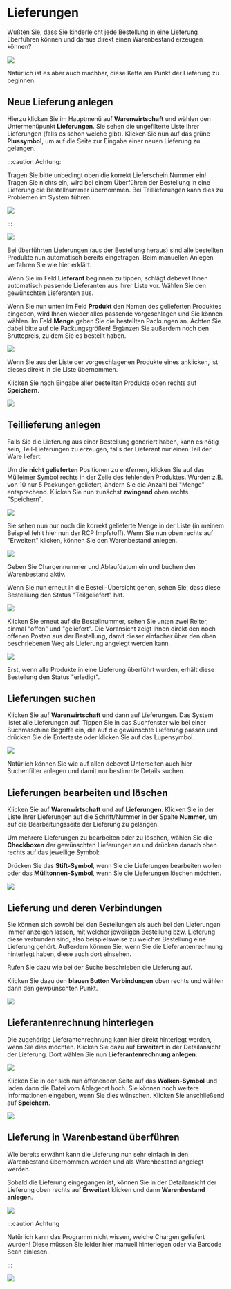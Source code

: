 # Lieferungen    

Wußten Sie, dass Sie kinderleicht jede Bestellung in eine Lieferung überführen können und daraus direkt einen Warenbestand 
erzeugen können?  

![](../../static/img/Warenwirtschaft/bestellung_lieferung_bestand.001.jpeg)

Natürlich ist es aber auch machbar, diese Kette am Punkt der Lieferung zu beginnen. 

## Neue Lieferung anlegen 

Hierzu klicken Sie im Hauptmenü auf **Warenwirtschaft** und wählen den Untermenüpunkt **Lieferungen**.
Sie sehen die ungefilterte Liste Ihrer Lieferungen (falls es schon welche gibt). Klicken Sie nun auf das grüne **Plussymbol**,
um auf die Seite zur Eingabe einer neuen Lieferung zu gelangen.  

:::caution Achtung:  

Tragen Sie bitte unbedingt oben die korrekt Lieferschein Nummer ein! Tragen Sie nichts ein, wird bei einem Überführen der Bestellung
in eine Lieferung die Bestellnummer übernommen. Bei Teillieferungen kann dies zu Problemen im System führen.    


![](../../static/img/Warenwirtschaft/lieferschein_nummer.png)  

:::

![](../../static/img/Warenwirtschaft/Lieferungen_anlegen.png)  

Bei überführten Lieferungen (aus der Bestellung heraus) sind alle bestellten Produkte nun automatisch bereits eingetragen. Beim 
manuellen Anlegen verfahren Sie wie hier erklärt.

Wenn Sie im Feld **Lieferant** beginnen zu tippen, schlägt debevet Ihnen automatisch passende Lieferanten aus Ihrer Liste vor. Wählen
Sie den gewünschten Lieferanten aus.  

Wenn Sie nun unten im Feld **Produkt** den Namen des gelieferten Produktes eingeben, wird Ihnen wieder alles passende vorgeschlagen und
Sie können wählen. Im Feld **Menge** geben Sie die bestellten Packungen an. Achten Sie dabei bitte auf die Packungsgrößen!
Ergänzen Sie außerdem noch den Bruttopreis, zu dem Sie es bestellt haben.  

![](../../static/img/Warenwirtschaft/produkte_packungsgrößen.png)  

Wenn Sie aus der Liste der vorgeschlagenen Produkte eines anklicken, ist dieses direkt in die Liste übernommen.

Klicken Sie nach Eingabe aller bestellten Produkte oben rechts auf **Speichern**.  

![](../../static/img/Warenwirtschaft/lieferung_speichern.png)  

## Teillieferung anlegen  

Falls Sie die Lieferung aus einer Bestellung generiert haben, kann es nötig sein, Teil-Lieferungen zu erzeugen, falls 
der Lieferant nur einen Teil der Ware liefert.  

Um die **nicht gelieferten** Positionen zu entfernen, klicken Sie auf das Mülleimer Symbol rechts in der Zeile des fehlenden Produktes.
Wurden z.B. von 10 nur 5 Packungen geliefert, ändern Sie die Anzahl bei "Menge" entsprechend. Klicken Sie nun zunächst **zwingend** oben rechts "Speichern".

![](../../static/img/Warenwirtschaft/teillieferung1.png)  

Sie sehen nun nur noch die korrekt gelieferte Menge in der Liste (in meinem Beispiel fehlt hier nun der RCP Impfstoff).
Wenn Sie nun oben rechts auf "Erweitert" klicken, können Sie den Warenbestand anlegen.

![](../../static/img/Warenwirtschaft/teillieferung2.png)

Geben Sie Chargennummer und Ablaufdatum ein und buchen den Warenbestand aktiv.  

Wenn Sie nun erneut in die Bestell-Übersicht gehen, sehen Sie, dass diese Bestelliung den Status "Teilgeliefert" hat.  

![](../../static/img/Warenwirtschaft/teilgeliefert_status.png)  

Klicken Sie erneut auf die Bestellnummer, sehen Sie unten zwei Reiter, einmal "offen" und "geliefert". Die Voransicht 
zeigt Ihnen direkt den noch offenen Posten aus der Bestellung, damit dieser einfacher über den oben beschriebenen Weg als Lieferung
angelegt werden kann.  

![](../../static/img/Warenwirtschaft/teillieferung_buttons.png)

Erst, wenn alle Produkte in eine Lieferung überführt wurden, erhält diese Bestellung den Status "erledigt".

## Lieferungen suchen  

Klicken Sie auf **Warenwirtschaft** und dann auf Lieferungen. Das System listet alle Lieferungen auf. Tippen Sie in das
Suchfenster wie bei einer Suchmaschine Begriffe ein, die auf die gewünschte Lieferung passen und drücken Sie die Entertaste oder klicken Sie auf das Lupensymbol.

![](../../static/img/Warenwirtschaft/Lieferungen_suchen_und_finden.png)  

Natürlich können Sie wie auf allen debevet Unterseiten auch hier Suchenfilter anlegen und damit nur bestimmte Details suchen.  

## Lieferungen bearbeiten und löschen  

Klicken Sie auf **Warenwirtschaft** und auf **Lieferungen**. 
Klicken Sie in der Liste Ihrer Lieferungen auf die Schrift/Nummer in der Spalte **Nummer**, um auf die Bearbeitungsseite der Lieferung zu gelangen.   

Um mehrere Lieferungen zu bearbeiten oder zu löschen, wählen Sie die **Checkboxen** der gewünschten Lieferungen an und 
drücken danach oben rechts auf das jeweilige Symbol:

Drücken Sie das **Stift-Symbol**, wenn Sie die Lieferungen bearbeiten wollen oder das **Mülltonnen-Symbol**, wenn Sie die Lieferungen löschen möchten. 

![](../../static/img/Warenwirtschaft/Mehrere_Lieferungen_bearbeiten_oder_loeschen.png)  

## Lieferung und deren Verbindungen

Sie können sich sowohl bei den Bestellungen als auch bei den Lieferungen immer anzeigen lassen, mit welcher jeweiligen Bestellung 
bzw. Lieferung diese verbunden sind, also beispielsweise zu welcher Bestellung eine Lieferung gehört. Außerdem können Sie, wenn Sie
die Lieferantenrechnung hinterlegt haben, diese auch dort einsehen. 

Rufen Sie dazu wie bei der Suche beschrieben die Lieferung auf.

Klicken Sie dazu den **blauen Button Verbindungen** oben rechts und wählen dann den gewpünschten Punkt.  

![](../../static/img/Warenwirtschaft/lieferungs_verbindungen.png)  

## Lieferantenrechnung hinterlegen  

Die zugehörige Lieferantenrechnung kann hier direkt hinterlegt werden, wenn Sie dies möchten. Klicken Sie dazu auf 
**Erweitert** in der Detailansicht der Lieferung. Dort wählen Sie nun **Lieferantenrechnung anlegen**.  

![](../../static/img/Warenwirtschaft/lieferung_erweitert.png) 

Klicken Sie in der sich nun öffenenden Seite auf das **Wolken-Symbol** und laden dann die Datei vom Ablageort hoch. 
Sie können noch weitere Informationen eingeben, wenn Sie dies wünschen.
Klicken Sie anschließend auf **Speichern**.  

![](../../static/img/Warenwirtschaft/lieferantenrechnung_direkt_hinterlegen.png)  

## Lieferung in Warenbestand überführen

Wie bereits erwähnt kann die Lieferung nun sehr einfach in den Warenbestand übernommen werden und als Warenbestand angelegt werden.  

Sobald die Lieferung eingegangen ist, können Sie in der Detailansicht der Lieferung oben rechts auf **Erweitert** klicken und dann
**Warenbestand anlegen**. 

![](../../static/img/Warenwirtschaft/lieferung_zu_warenbestand.png)  

:::caution Achtung  

Natürlich kann das Programm nicht wissen, welche Chargen geliefert wurden! Diese müssen Sie leider hier manuell hinterlegen oder 
via Barcode Scan einlesen.   

:::  

![](../../static/img/Warenwirtschaft/lieferung_zu_warenbestand2.png)
